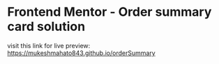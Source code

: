 # Frontend Mentor - Order summary card solution
visit this link for live preview:
https://mukeshmahato843.github.io/orderSummary
